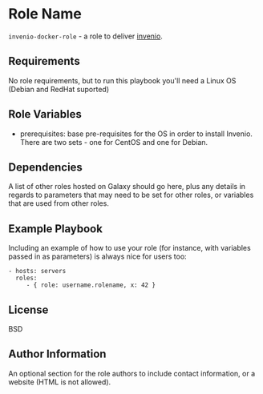 Role Name
=========

`invenio-docker-role` - a role to deliver [invenio](https://github.com/inveniosoftware/invenio).

Requirements
------------

No role requirements, but to run this playbook you'll need a Linux OS (Debian and RedHat suported)

Role Variables
--------------

  * prerequisites: base pre-requisites for the OS in order to install Invenio. There are two sets - one for CentOS and one for Debian.


Dependencies
------------

A list of other roles hosted on Galaxy should go here, plus any details in regards to parameters that may need to be set for other roles, or variables that are used from other roles.

Example Playbook
----------------

Including an example of how to use your role (for instance, with variables passed in as parameters) is always nice for users too:

    - hosts: servers
      roles:
         - { role: username.rolename, x: 42 }

License
-------

BSD

Author Information
------------------

An optional section for the role authors to include contact information, or a website (HTML is not allowed).
